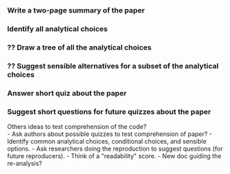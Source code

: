 

### Write a two-page summary of the paper    

### Identify all analytical choices     

### ?? Draw a tree of all the analytical choices  

### ?? Suggest sensible alternatives for a subset of the analytical choices  

### Answer short quiz about the paper  

### Suggest short questions for future quizzes about the paper  



Others ideas to test comprehension of the code?  
    - Ask authors about possible quizzes to test comprehension of paper?
    - Identify common analytical choices, conditional choices, and sensible options.
    - Ask researchers doing the reproduction to suggest questions (for future reproducers).
    - Think of a "readability" score.
    - New doc guiding the re-analysis?
